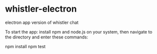 # whistler-electron
electron app version of whistler chat

To start the app:
install npm and node.js on your system, then navigate to the directory and enter these commands:

npm install
npm test
